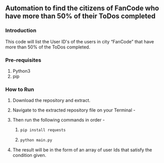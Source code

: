 ## Automation to find the citizens of FanCode who have more than 50% of their ToDos completed

### Introduction

This code will list the User ID's of the users in city “FanCode” that have more than 50% of the ToDos completed.

### Pre-requisites

1.  Python3
2.  pip

### How to Run

1.  Download the repository and extract.
2.  Navigate to the extracted repository file on your Terminal - 
3.  Then run the following commands in order -
    1.  ```python
        pip install requests
        ```
        
    2.  ```python
        python main.py
        ```
        
4.  The result will be in the form of an array of user Ids that satisfy the condition given.